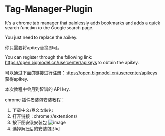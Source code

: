 # Tag-Manager-Plugin
It's a chrome tab manager that painlessly adds bookmarks and adds a quick search function to the Google search page.

You just need to replace the apikey.

你只需要将apikey替换即可。

You can register through the following link: https://open.bigmodel.cn/usercenter/apikeys to obtain the apikey.

可以通过下面的链接进行注册：https://open.bigmodel.cn/usercenter/apikeys 获得apikey.

本次教程中会用到智谱的 API key.

chrome 插件安装包安装教程：

1. 下载中文/英文安装包
2. 打开链接：chrome://extensions/
3. 按下图安装安装包
![image](https://github.com/user-attachments/assets/02d7e4f2-badb-43ba-8538-e7095c2465b8)
4. 选择解压后的安装包即可

